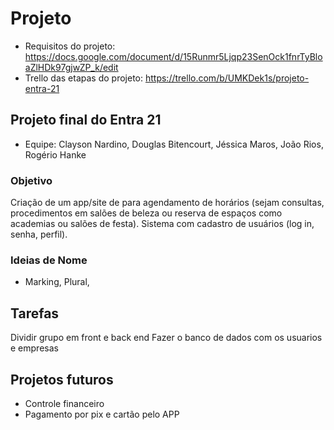 # Projeto

- Requisitos do projeto: https://docs.google.com/document/d/15Runmr5Ljqp23SenOck1fnrTyBloaZlHDk97gjwZP_k/edit
- Trello das etapas do projeto: https://trello.com/b/UMKDek1s/projeto-entra-21

## Projeto final do Entra 21

- Equipe: Clayson Nardino, Douglas Bitencourt, Jéssica Maros, João Rios, Rogério Hanke


### Objetivo

Criação de um app/site de para agendamento de horários (sejam consultas, procedimentos em salões de beleza ou reserva de espaços como academias ou salões de festa).
Sistema com cadastro de usuários (log in, senha, perfil). 


### Ideias de Nome

- Marking, Plural,

## Tarefas
Dividir grupo em front e back end
Fazer o banco de dados com os usuarios e empresas

## Projetos futuros

- Controle financeiro
- Pagamento por pix e cartão pelo APP


